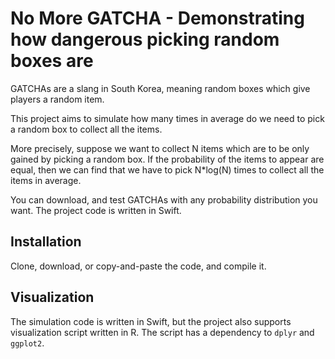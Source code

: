 # No More GATCHA - Demonstrating how dangerous picking random boxes are

GATCHAs are a slang in South Korea, meaning random boxes which give players a random item. 

This project aims to simulate how many times in average do we need to pick a random box to collect all the items.

More precisely, suppose we want to collect N items which are to be only gained by picking a random box. 
If the probability of the items to appear are equal, then we can find that we have to pick N*log(N) times to collect all the items in average.

You can download, and test GATCHAs with any probability distribution you want. The project code is written in Swift.

## Installation

Clone, download, or copy-and-paste the code, and compile it.

## Visualization

The simulation code is written in Swift, but the project also supports visualization script written in R. The script has a dependency to ```dplyr``` and ```ggplot2```.
